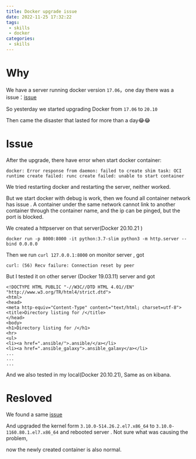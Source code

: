 ```yaml
---
title: Docker upgrade issue
date: 2022-11-25 17:32:22
tags:
 - skills
 - docker
categories:
 - skills
---
```


# Why

We have a server running docker version `17.06`，one day there was a issue：[issue](https://github.com/docker/for-linux/issues/1)

<!--more-->
So yesterday we started upgrading Docker from `17.06` to `20.10`

Then came the disaster that lasted for more than a day😂😂

# Issue

After the upgrade, there have error when start docker container:

```
docker: Error response from daemon: failed to create shim task: OCI runtime create failed: runc create failed: unable to start container 
```

We tried restarting docker and restarting the server, neither worked.

But we start docker with debug is work, then we found all container network has issue . A container under the same network cannot link to another container through the container name, and the ip can be pinged, but the port is blocked.



We created a httpserver on that server(Docker 20.10.21 )

```
docker run -p 8000:8000 -it python:3.7-slim python3 -m http.server --bind 0.0.0.0
```

Then we run `curl 127.0.0.1:8000` on monitor server , got

```
curl: (56) Recv failure: Connection reset by peer
```

But I tested it on other server (Docker 19.03.11) server and got

```
<!DOCTYPE HTML PUBLIC "-//W3C//DTD HTML 4.01//EN" "http://www.w3.org/TR/html4/strict.dtd">
<html>
<head>
<meta http-equiv="Content-Type" content="text/html; charset=utf-8">
<title>Directory listing for /</title>
</head>
<body>
<h1>Directory listing for /</h1>
<hr>
<ul>
<li><a href=".ansible/">.ansible/</a></li>
<li><a href=".ansible_galaxy">.ansible_galaxy</a></li>
...
...
...
```

And we also tested in my local(Docker 20.10.21), Same as on kibana.

# Resloved

We found a same [issue](https://stackoverflow.com/questions/43153503/docker-on-centos-7-2-kernelunregister-netdevice-waiting-for-lo-to-become-free)

And upgraded the kernel form `3.10.0-514.26.2.el7.x86_64` to `3.10.0-1160.80.1.el7.x86_64` and rebooted server .
Not sure what was causing the problem, 

now the newly created container is also normal.

